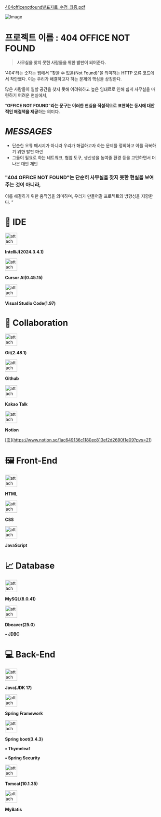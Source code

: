 
[404officenotfound발표자료_수정_최종.pdf](https://github.com/user-attachments/files/19445435/404officenotfound._._.pdf)

![Image](https://github.com/user-attachments/assets/96920c3f-b985-4d5e-9ac3-76e9baa90e60)

# 프로젝트 이름 : 404 OFFICE NOT FOUND

> **사무실을 찾지 못한 사람들을 위한 발판이 되어준다.**
> 

'404'라는 숫자는 웹에서 "찾을 수 없음(Not Found)"을 의미하는 HTTP 오류 코드에서 착안했다. 이는 우리가 해결하고자 하는 문제의 핵심을 상징한다. 

많은 사람들이 일할 공간을 찾지 못해 어려워하고 높은 임대료로 인해 쉽게 사무실을 마련하기 어려운 현실에서,

"**OFFICE NOT FOUND"라는 문구는 이러한 현실을 직설적으로 표현하는 동시에 대안적인 해결책을 제공**하는 의미다.

# *MESSAGES*

- 단순한 오류 메시지가 아니라 우리가 해결하고자 하는 문제를 정의하고 이를 극복하기 위한 발판 마련
- 그들이 필요로 하는 네트워크, 협업 도구, 생산성을 높여줄 환경 등을 고민하면서 더 나은 대안 제안

### "404 OFFICE NOT FOUND"는 단순히 사무실을 찾지 못한 현실을 보여주는 것이 아니라, 
이를 해결하기 위한 움직임을 의미하며, 우리가 만들어갈 프로젝트의 방향성을 지향한다. “

# 🔧 IDE

<aside>
<img src="attachment:f8778462-a9cf-4c15-8945-11a0057e7c45:images.jpg" alt="attachment:f8778462-a9cf-4c15-8945-11a0057e7c45:images.jpg" width="40px" />

**IntelliJ(2024.3.4.1)**

</aside>

<aside>
<img src="attachment:9bb3ed83-602e-4eef-95fb-f8780d990165:image-removebg-preview_(2).png" alt="attachment:9bb3ed83-602e-4eef-95fb-f8780d990165:image-removebg-preview_(2).png" width="40px" />

**Cursor AI(0.45.15)**

</aside>

<aside>
<img src="attachment:a1c994a2-edcf-46fd-a5d8-893659252b47:vs.png" alt="attachment:a1c994a2-edcf-46fd-a5d8-893659252b47:vs.png" width="40px" />

**Visual Studio Code(1.97)**

</aside>

# 📲 Collaboration

<aside>
<img src="attachment:1da2923c-4baa-440f-86a6-e9087df9784f:3.png" alt="attachment:1da2923c-4baa-440f-86a6-e9087df9784f:3.png" width="40px" />

**Git(2.48.1)**

</aside>

<aside>
<img src="attachment:0ce9341d-6e35-4591-8303-e093df7142df:git.png" alt="attachment:0ce9341d-6e35-4591-8303-e093df7142df:git.png" width="40px" />

**Github**

</aside>

<aside>
<img src="attachment:8c123b33-8534-49e6-bee3-d6a9e81f80e7:kakao.png" alt="attachment:8c123b33-8534-49e6-bee3-d6a9e81f80e7:kakao.png" width="40px" />

**Kakao Talk**

</aside>

<aside>
<img src="attachment:83a6c4c4-c728-4c4f-beb4-7702502b208b:notion.png" alt="attachment:83a6c4c4-c728-4c4f-beb4-7702502b208b:notion.png" width="40px" />

**Notion**

</aside>

[[깃](https://www.notion.so/1ac649136c1180ec813ef2d2690f1e09?pvs=21)](https://www.notion.so/1ac649136c1180ec813ef2d2690f1e09?pvs=21)

# 🖼 Front-End

<aside>
<img src="attachment:e99047f7-4f7c-4178-ac16-4edcb112cbc3:html.png" alt="attachment:e99047f7-4f7c-4178-ac16-4edcb112cbc3:html.png" width="40px" />

**HTML**

</aside>

<aside>
<img src="attachment:343d2653-cb58-454e-9462-8a688c5a25f8:image-removebg-preview.png" alt="attachment:343d2653-cb58-454e-9462-8a688c5a25f8:image-removebg-preview.png" width="40px" />

**CSS**

</aside>

<aside>
<img src="attachment:d892cf66-1a85-41f9-9482-7c29e564b2f0:js2.png" alt="attachment:d892cf66-1a85-41f9-9482-7c29e564b2f0:js2.png" width="40px" />

**JavaScript**

</aside>

# 📈 Database

<aside>
<img src="attachment:841a2076-e12a-4120-90a6-f6b0f8757f4a:image-removebg-preview_(3).png" alt="attachment:841a2076-e12a-4120-90a6-f6b0f8757f4a:image-removebg-preview_(3).png" width="40px" />

**MySQL(8.0.41)**

</aside>

<aside>
<img src="attachment:849ba2e9-20b9-4e1f-9bc7-11c760724e58:1.png" alt="attachment:849ba2e9-20b9-4e1f-9bc7-11c760724e58:1.png" width="40px" />

**Dbeaver(25.0)**

</aside>

<aside>

**▪ JDBC**

</aside>

# 💻 Back-End

<aside>
<img src="attachment:9d1f1229-6c81-438f-bb86-546afc6b9708:123.png" alt="attachment:9d1f1229-6c81-438f-bb86-546afc6b9708:123.png" width="40px" />

**Java(JDK 17)**

</aside>

<aside>
<img src="attachment:6f9d4865-0d5d-4f51-a6cb-8726b3c908b1:1234.png" alt="attachment:6f9d4865-0d5d-4f51-a6cb-8726b3c908b1:1234.png" width="40px" />

**Spring Framework**

</aside>

<aside>
<img src="attachment:3e184eca-065c-4655-b1c1-c7e151cd58fa:12345.png" alt="attachment:3e184eca-065c-4655-b1c1-c7e151cd58fa:12345.png" width="40px" />

**Spring boot(3.4.3)**

<aside>

**▪ Thymeleaf**

**▪ Spring Security**

</aside>

<aside>
<img src="attachment:42a92aa2-a6af-40f5-a315-6df7e281cfd2:12345.png" alt="attachment:42a92aa2-a6af-40f5-a315-6df7e281cfd2:12345.png" width="40px" />

**Tomcat(10.1.35)**

</aside>

</aside>

<aside>
<img src="attachment:4332616d-e320-4da5-b5e2-b3677a9c5c25:123567.png" alt="attachment:4332616d-e320-4da5-b5e2-b3677a9c5c25:123567.png" width="40px" />

**MyBatis**

</aside>
